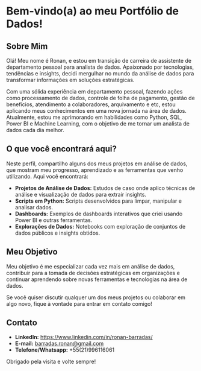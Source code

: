 # Bem-vindo(a) ao meu Portfólio de Dados!

## Sobre Mim

Olá! Meu nome é Ronan, e estou em transição de carreira de assistente de departamento pessoal para analista de dados. Apaixonado por tecnologias, tendências e insights, decidi mergulhar no mundo da análise de dados para transformar informações em soluções estratégicas.

Com uma sólida experiência em departamento pessoal, fazendo ações como processamento de dados, controle de folha de pagamento, gestão de benefícios, atendimento a colaboradores, arquivamento e etc, estou aplicando meus conhecimentos em uma nova jornada na área de dados. Atualmente, estou me aprimorando em habilidades como Python, SQL, Power BI e Machine Learning, com o objetivo de me tornar um analista de dados cada dia melhor.

## O que você encontrará aqui?

Neste perfil, compartilho alguns dos meus projetos em análise de dados, que mostram meu progresso, aprendizado e as ferramentas que venho utilizando. Aqui você encontrará:

- **Projetos de Análise de Dados:** Estudos de caso onde aplico técnicas de análise e visualização de dados para extrair insights.
- **Scripts em Python:** Scripts desenvolvidos para limpar, manipular e analisar dados.
- **Dashboards:** Exemplos de dashboards interativos que criei usando Power BI e outras ferramentas.
- **Explorações de Dados:** Notebooks com exploração de conjuntos de dados públicos e insights obtidos.

## Meu Objetivo

Meu objetivo é me especializar cada vez mais em análise de dados, contribuir para a tomada de decisões estratégicas em organizações e continuar aprendendo sobre novas ferramentas e tecnologias na área de dados.

Se você quiser discutir qualquer um dos meus projetos ou colaborar em algo novo, fique à vontade para entrar em contato comigo!

## Contato

- **LinkedIn:** https://www.linkedin.com/in/ronan-barradas/
- **E-mail:** barradas.ronan@gmail.com
- **Telefone/Whatsapp:** +55(21)996116061

Obrigado pela visita e volte sempre!

<!--
**ronanbarradas/ronanbarradas** is a ✨ _special_ ✨ repository because its `README.md` (this file) appears on your GitHub profile.

Here are some ideas to get you started:

- 🔭 I’m currently working on ...
- 🌱 I’m currently learning ...
- 👯 I’m looking to collaborate on ...
- 🤔 I’m looking for help with ...
- 💬 Ask me about ...
- 📫 How to reach me: ...
- 😄 Pronouns: ...
- ⚡ Fun fact: ...
-->

